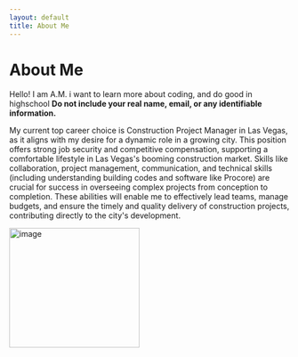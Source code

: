 ```yaml
---
layout: default
title: About Me
---
```

# About Me
Hello! I am A.M.
i want to learn more about coding, and do good in highschool
**Do not include your real name, email, or any identifiable information.**

My current top career choice is Construction Project Manager in Las Vegas, as it aligns with my desire for a dynamic role in a growing city. This position offers strong job security and competitive compensation, supporting a comfortable lifestyle in Las Vegas's booming construction market. Skills like collaboration, project management, communication, and technical skills (including understanding building codes and software like Procore) are crucial for success in overseeing complex projects from conception to completion. These abilities will enable me to effectively lead teams, manage budgets, and ensure the timely and quality delivery of construction projects, contributing directly to the city's development.

<img width="234" height="215" alt="image" src="https://github.com/user-attachments/assets/3f12ceea-b257-46d2-9e5d-8edf5c7a7241" />
